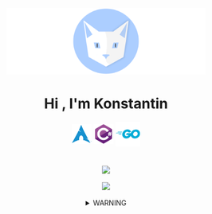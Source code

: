 


<div align="center">

<img  id="CatImg" width="400" src="https://raw.githubusercontent.com/Htomsik/Htomsik/main/Assets/ProileReadme/icon_cat.png" alt="cat">

<h1 align="center">Hi , I'm Konstantin</h1>

<img width="40" align="center"  class="LanguageTools" src="https://raw.githubusercontent.com/devicons/devicon/6910f0503efdd315c8f9b858234310c06e04d9c0/icons/archlinux/archlinux-original.svg" alt="Arch" />
<img width="40" align="center" class="LanguageTools" src="https://raw.githubusercontent.com/devicons/devicon/1119b9f84c0290e0f0b38982099a2bd027a48bf1/icons/csharp/csharp-original.svg" alt="Csharp" />
<img width="50" align="center"  class="LanguageTools" src="https://raw.githubusercontent.com/devicons/devicon/1119b9f84c0290e0f0b38982099a2bd027a48bf1/icons/go/go-original-wordmark.svg" alt="Go" />

<h1></h1>

![](https://github-readme-stats-sigma-five.vercel.app/api/top-langs/?username=Htomsik&theme=dark&hide_border=true&layout=compact&hide=HTML,CSS)

[![](https://img.shields.io/badge/LeetCode-black?style=for-the-badge&logo=LeetCode)](https://leetcode.com/Htomsik/)


<details>
  <summary>WARNING</summary>

  <h1>HORIZONTALLY SPINNING RAT</h1>
  
  ![](https://media.tenor.com/aaEMtGfZFbkAAAAi/rat-spinning.gif)

  <h1>JUST MY FRIND</h1>

  ![](https://raw.githubusercontent.com/Htomsik/Htomsik/main/Assets/ProileReadme/Neaky.gif)
  
</details>

</div>




